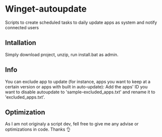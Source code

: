 # Winget-autoupdate
Scripts to create scheduled tasks to daily update apps as system and notify connected users

## Intallation
Simply download project, unzip, run install.bat as admin.

## Info
You can exclude app to update (for instance, apps you want to keep at a certain version or apps with built in auto-update):
Add the apps' ID you want to disable autoupdate to 'sample-excluded_apps.txt' and rename it to 'excluded_apps.txt'.

## Optimization
As I am not originaly a script dev, fell free to give me any advise or optimizations in code. Thanks :ok_hand:
